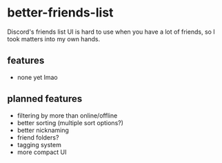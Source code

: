 # better-friends-list

Discord's friends list UI is hard to use when you have a lot of friends, so I took matters into my own hands.

## features

- none yet lmao

## planned features

- filtering by more than online/offline
- better sorting (multiple sort options?)
- better nicknaming
- friend folders?
- tagging system
- more compact UI